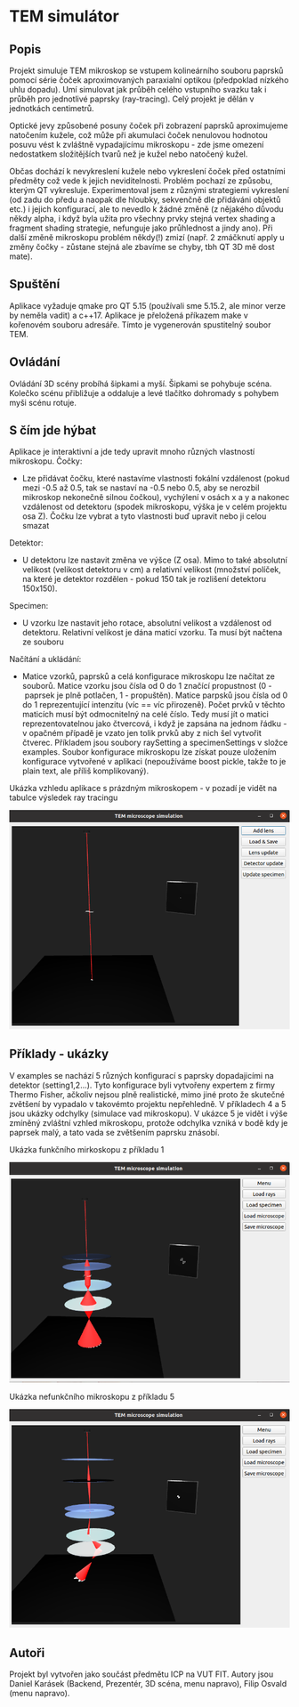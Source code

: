 # TEM simulátor 
## Popis
Projekt simuluje TEM mikroskop se vstupem kolineárního souboru paprsků pomocí série čoček aproximovaných paraxialní optikou (předpoklad nízkého uhlu dopadu). Umí simulovat jak průběh celého vstupního svazku tak i průběh pro jednotlivé paprsky (ray-tracing). Celý projekt je dělán v jednotkách centimetrů. 

Optické jevy způsobené posuny čoček při zobrazení paprsků aproximujeme natočením kužele, což může při akumulaci čoček nenulovou hodnotou posuvu vést k zvláštně vypadajícímu mikroskopu - zde jsme omezení nedostatkem složitějších tvarů než je kužel nebo natočený kužel. 

Občas dochází k nevykreslení kužele nebo vykreslení čoček před ostatními předměty což vede k jejich neviditelnosti. Problém pochazí ze způsobu, kterým QT vykresluje. Experimentoval jsem z různými strategiemi vykreslení (od zadu do  předu a naopak dle hloubky, sekvenčně dle přidáváni objektů etc.) i jejich konfigurací, ale to nevedlo k žádné změně (z nějakého důvodu někdy alpha, i když byla užita pro všechny prvky stejná vertex shading a fragment shading strategie, nefunguje jako průhlednost a jindy ano). Při další změně mikroskopu problém někdy(!) zmizí (např. 2 zmáčknutí apply u změny čočky - zůstane stejná ale zbavíme se chyby, tbh QT 3D mě dost mate).

## Spuštění
Aplikace vyžaduje qmake pro QT 5.15 (používali sme 5.15.2, ale minor verze by neměla vadit) a c++17. Aplikace je přeložená příkazem make v kořenovém souboru adresáře. Tímto je vygenerován spustitelný soubor TEM.

## Ovládání
Ovládání 3D scény probíhá šipkami a myší. Šipkami se pohybuje scéna. Kolečko scénu přibližuje a oddaluje a levé tlačítko dohromady s pohybem myši scénu rotuje.


## S čím jde hýbat
Aplikace je interaktivní a jde tedy upravit mnoho různých vlastností mikroskopu. 
Čočky:
* Lze přidávat čočku, které nastavíme vlastnosti fokální vzdálenost (pokud mezi -0.5 až 0.5, tak se nastaví na -0.5 nebo 0.5, aby se nerozbil mikroskop nekonečně silnou čočkou), vychýlení v osách x a y a nakonec vzdálenost od detektoru (spodek mikroskopu, výška je v celém projektu osa Z). Čočku lze vybrat a tyto vlastnosti buď upravit nebo ji celou smazat 

Detektor:
* U detektoru lze nastavit změna ve výšce (Z osa). Mimo to také absolutní velikost (velikost detektoru v cm) a relativní velikost (množství políček, na které je detektor rozdělen - pokud 150 tak je rozlišení detektoru 150x150).

Specimen:
* U vzorku lze nastavit jeho rotace, absolutní velikost a vzdálenost od detektoru. Relativní velikost je dána maticí vzorku. Ta musí být načtena ze souboru

Načítání a ukládání:
* Matice vzorků, paprsků a celá konfigurace mikroskopu lze načítat ze souborů. Matice vzorku jsou čísla od 0 do 1 značící propustnost (0&nbsp;-&nbsp;paprsek je plně potlačen, 1&nbsp;-&nbsp;propuštěn). Matice parpsků jsou čísla od 0 do 1 reprezentující intenzitu (víc == víc přirozeně). Počet prvků v těchto maticích musí být odmocnitelný na celé číslo. Tedy musí jít o matici reprezentovatelnou jako čtvercová, i když je zapsána na jednom řádku - v opačném případě je vzato jen tolik prvků aby z nich šel vytvořit čtverec. Příkladem jsou soubory raySetting a specimenSettings v složce examples. Soubor konfigurace mikroskopu lze získat pouze uložením konfigurace vytvořené v aplikaci (nepoužíváme boost pickle, takže to je plain text, ale příliš komplikovaný). 

Ukázka vzhledu aplikace s prázdným mikroskopem - v pozadí je vidět na tabulce výsledek ray tracingu

![Base app view](https://github.com/DanielKarasek/TEM-simulation/blob/main/readme_imgs/basic_view.png)

## Příklady - ukázky
V examples se nachází 5 různých konfigurací s paprsky dopadajicími na detektor (setting1,2...). 
Tyto konfigurace byli vytvořeny expertem z firmy Thermo Fisher, ačkoliv nejsou plně realistické, mimo jiné proto že skutečné zvětšení by vypadalo v takovémto projektu nepřehledně. V příkladech 4 a 5 jsou ukázky odchylky (simulace vad mikroskopu). V ukázce 5 je vidět i výše zmíněný zvláštní vzhled mikroskopu, protože odchylka vzniká v bodě kdy je paprsek malý, a tato vada se zvětšením paprsku znásobí.

Ukázka funkčního mirkoskopu z příkladu 1

![Funkcni](https://github.com/DanielKarasek/TEM-simulation/blob/main/readme_imgs/working_settings.png)

Ukázka nefunkčního mikroskopu z příkladu 5

![Retardovany](https://github.com/DanielKarasek/TEM-simulation/blob/main/readme_imgs/settings_with_err.png)


## Autoři
Projekt byl vytvořen jako součást předmětu ICP na VUT FIT. Autory jsou Daniel Karásek (Backend, Prezentér, 3D scéna, menu napravo), Filip Osvald (menu napravo).

